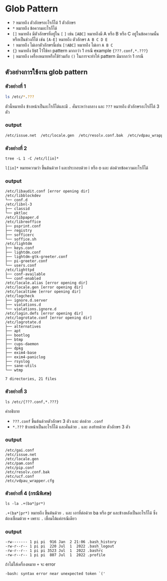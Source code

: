 # Glob Pattern

- `?` หมายถึง ตัวอักษรอะไรก็ได้ 1 ตัวอักษร
- `*` หมายถึง ข้อความอะไรก็ได้
- `[]` หมายถึง มีตัวอักษรที่อยู่ใน `[` `]` เช่น `[ABC]` หมายถึงมี A หรือ B หรือ C อยู่ในข้อความนั้น หรือเป็นช่วงก็ได้ เช่น `[A-E]` หมายถึง ตัวอักษร `A B C D E`
- `!` หมายถึง ไม่เอาตัวอักษรนี้เช่น `[!ABC]` หมายถึง ไม่เอา `A B C`
- `{}` หมายถึง list ไว้ใช้หา pattern มากกว่า 1 กรณี example `{???.conf,*.???}`
- `|` หมายถึง เครื่องหมายหรือใช้ร่วมกับ `()` ในการจะทำให้ pattern มีมากกว่า 1 กรณี

## ตัวอย่างการใช้งาน glob pattern

### ตัวอย่างที่ 1

```bash
ls /etc/*.???
```

ตัวนี้หมายถึง ข้างหน้าเป็นอะไรก็ได้และมี `.` คั่นระหว่างกลาง และ `???` หมายถึง ตัวอักษรอะไรก็ได้ 3 ตัว

### output

```bash
/etc/issue.net  /etc/locale.gen  /etc/resolv.conf.bak  /etc/vdpau_wrapper.cfg
```

### ตัวอย่างที่ 2

```
tree -L 1 -C /etc/l[io]*
```

`l[io]*` หมายความว่า ขึ้นต้นด้วย l และประกอบด้วย i หรือ o และ ต่อด้วยข้อความอะไรก็ได้

### output

```
/etc/libaudit.conf [error opening dir]
/etc/libblockdev
└── conf.d
/etc/libnl-3
├── classid
└── pktloc
/etc/libpaper.d
/etc/libreoffice
├── psprint.conf
├── registry
├── sofficerc
└── soffice.sh
/etc/lightdm
├── keys.conf
├── lightdm.conf
├── lightdm-gtk-greeter.conf
├── pi-greeter.conf
└── users.conf
/etc/lighttpd
├── conf-available
└── conf-enabled
/etc/locale.alias [error opening dir]
/etc/locale.gen [error opening dir]
/etc/localtime [error opening dir]
/etc/logcheck
├── ignore.d.server
├── violations.d
└── violations.ignore.d
/etc/login.defs [error opening dir]
/etc/logrotate.conf [error opening dir]
/etc/logrotate.d
├── alternatives
├── apt
├── bootlog
├── btmp
├── cups-daemon
├── dpkg
├── exim4-base
├── exim4-paniclog
├── rsyslog
├── sane-utils
└── wtmp

7 directories, 21 files
```

### ตัวอย่างที่ 3

```
ls /etc/{???.conf,*.???}
```

คำอธิบาย

- `???.conf` ขึ้นต้นด้วยตัวอักษร 3 ตัว และ ต่อด้วย `.conf`
- `*.???` ข้างหน้าเป็นอะไรก็ได้ และคั่นด้วย `.` และ ลงท้ายด้วย ตัวอักษร 3 ตัว

### output

```
/etc/gai.conf
/etc/issue.net
/etc/locale.gen
/etc/pam.conf
/etc/pip.conf
/etc/resolv.conf.bak
/etc/ucf.conf
/etc/vdpau_wrapper.cfg
```

### ตัวอย่างที่ 4 (กรณีพิเศษ)

```
ls -la .+(ba*|pr*)
```

`.+(ba*|pr*)` หมายถึง ขึ้นต้นด้วย `.` และ เอาที่ต่อด้วย ba หรือ pr และข้างหลังเป็นอะไรก็ได้ ซึ่งต้องเชื่อมด้วย `+` เพราะ `.` เชื่อมได้แค่กรณีเดียว

### output

```
-rw------- 1 pi pi  916 Jan  2 21:06 .bash_history
-rw-r--r-- 1 pi pi  220 Jul  1  2022 .bash_logout
-rw-r--r-- 1 pi pi 3523 Jul  1  2022 .bashrc
-rw-r--r-- 1 pi pi  807 Jul  1  2022 .profile
```

ถ้าไม่ใส่เครื่องหมาย `+` จะ error

```
-bash: syntax error near unexpected token `('
```
